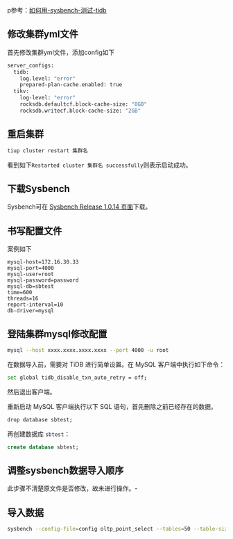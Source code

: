 p参考：[如何用-sysbench-测试-tidb](https://docs.pingcap.com/zh/tidb/stable/benchmark-tidb-using-sysbench#%E5%A6%82%E4%BD%95%E7%94%A8-sysbench-%E6%B5%8B%E8%AF%95-tidb)

## 修改集群yml文件

首先修改集群yml文件，添加config如下

```bash
server_configs:
  tidb:
    log.level: "error"
    prepared-plan-cache.enabled: true
  tikv:
    log-level: "error"
    rocksdb.defaultcf.block-cache-size: "8GB"
    rocksdb.writecf.block-cache-size: "2GB"
```

## 重启集群

```bash
tiup cluster restart 集群名
```

看到如下`Restarted cluster 集群名 successfully`则表示启动成功。

## 下载Sysbench

Sysbench可在 [Sysbench Release 1.0.14 页面](https://github.com/akopytov/sysbench/releases/tag/1.0.14)下载。

## 书写配置文件

案例如下

```
mysql-host=172.16.30.33
mysql-port=4000
mysql-user=root
mysql-password=password
mysql-db=sbtest
time=600
threads=16
report-interval=10
db-driver=mysql
```

## 登陆集群mysql修改配置

```bash
mysql --host xxxx.xxxx.xxxx.xxxx --port 4000 -u root
```

在数据导入前，需要对 TiDB 进行简单设置。在 MySQL 客户端中执行如下命令：

```bash
set global tidb_disable_txn_auto_retry = off;
```

然后退出客户端。

重新启动 MySQL 客户端执行以下 SQL 语句，首先删除之前已经存在的数据。

```bash
drop database sbtest;
```

再创建数据库 `sbtest`：

```sql
create database sbtest;
```

## 调整sysbench数据导入顺序

此步骤不清楚原文件是否修改，故未进行操作。-

## 导入数据

```bash
sysbench --config-file=config oltp_point_select --tables=50 --table-size=10000000 prepare
```

